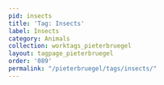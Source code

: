 ```yaml
---
pid: insects
title: 'Tag: Insects'
label: Insects
category: Animals
collection: worktags_pieterbruegel
layout: tagpage_pieterbruegel
order: '089'
permalink: "/pieterbruegel/tags/insects/"
---
```

